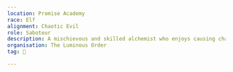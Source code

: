 ```yaml
---
location: Promise Academy
race: Elf
alignment: Chaotic Evil
role: Saboteur
description: A mischievous and skilled alchemist who enjoys causing chaos through dangerous and volatile experiments.
organisation: The Luminous Order
tag: 👤️

---
```

